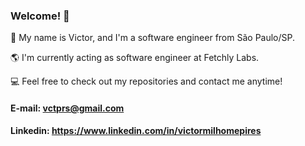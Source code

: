 ### Welcome! 👋

:rocket: My name is Victor, and I'm a software engineer from São Paulo/SP.

:earth_americas: I'm currently acting as software engineer at Fetchly Labs.

:computer: Feel free to check out my repositories and contact me anytime!

#### E-mail: vctprs@gmail.com
#### Linkedin: https://www.linkedin.com/in/victormilhomepires

<!--
**vmpires/vmpires** is a ✨ _special_ ✨ repository because its `README.md` (this file) appears on your GitHub profile.

Here are some ideas to get you started:

- 🔭 I’m currently working on ...
- 🌱 I’m currently learning ...
- 👯 I’m looking to collaborate on ...
- 🤔 I’m looking for help with ...
- 💬 Ask me about ...
- 📫 How to reach me: ...
- 😄 Pronouns: ...
- ⚡ Fun fact: ...
-->
